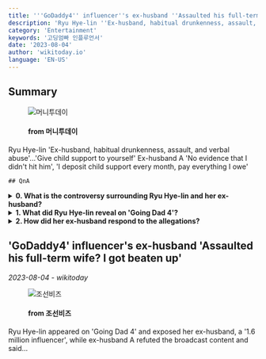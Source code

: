 ```yaml
---
title: '''GoDaddy4'' influencer''s ex-husband ''Assaulted his full-term wife? I got beaten up'''
description: 'Ryu Hye-lin ''Ex-husband, habitual drunkenness, assault, and verbal abuse''...''Give child support to yourself'' Ex-husband A ''No evidence that I didn''t hit him'', ''I deposit child support every month, pay everything I owe'''
category: 'Entertainment'
keywords: '고딩엄빠 인플루언서'
date: '2023-08-04'
author: 'wikitoday.io'
language: 'EN-US'
---
```


## Summary



<figure>
    <img src="https://thumb.mt.co.kr/21/2023/08/2023080315281096391_1.jpg" alt="머니투데이" />
    <figcaption>
        <h4> from 머니투데이</h4>
    </figcaption>
</figure>


Ryu Hye-lin 'Ex-husband, habitual drunkenness, assault, and verbal abuse'...'Give child support to yourself' Ex-husband A 'No evidence that I didn't hit him', 'I deposit child support every month, pay everything I owe'


    ## QnA

    
<details>
        <summary><b>0. What is the controversy surrounding Ryu Hye-lin and her ex-husband?</b></summary>
        The controversy revolves around accusations of assault, habitual drunkenness, and verbal abuse made by Ryu Hye-lin against her ex-husband, who is a popular influencer. Her ex-husband denies these allegations.
    </details>
    
<details>
        <summary><b>1. What did Ryu Hye-lin reveal on 'Going Dad 4'?</b></summary>
        On the show, Ryu Hye-lin shared details of the alleged abuse she experienced during her marriage and explained the reasons for their divorce. She also discussed the challenges of being a young mother.
    </details>
    
<details>
        <summary><b>2. How did her ex-husband respond to the allegations?</b></summary>
        Her ex-husband countered the claims, saying that he was also a victim of physical violence and that the broadcast misrepresented the facts. He maintains that he has paid child support regularly.
    </details>
    


## 'GoDaddy4' influencer's ex-husband 'Assaulted his full-term wife? I got beaten up'

_2023-08-04 - wikitoday_




<figure>
    <img src="https://biz.chosun.com/resizer/05acUJnyE3jGHLJS_ZOJlEIGW24=/650x341/smart/cloudfront-ap-northeast-1.images.arcpublishing.com/chosunbiz/NSVL4RQTYM6BQS3RFXHG5QEFDI.jpg" alt="조선비즈" />
    <figcaption>
        <h4> from 조선비즈</h4>
    </figcaption>
</figure>


Ryu Hye-lin appeared on 'Going Dad 4' and exposed her ex-husband, a '1.6 million influencer', while ex-husband A refuted the broadcast content and said...
